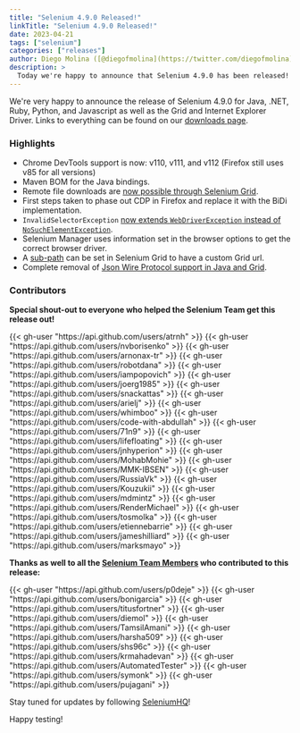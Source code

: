 ```yaml
---
title: "Selenium 4.9.0 Released!"
linkTitle: "Selenium 4.9.0 Released!"
date: 2023-04-21
tags: ["selenium"]
categories: ["releases"]
author: Diego Molina ([@diegofmolina](https://twitter.com/diegofmolina))
description: >
  Today we're happy to announce that Selenium 4.9.0 has been released!
---
```


We're very happy to announce the release of Selenium 4.9.0 for Java, 
.NET, Ruby, Python, and Javascript as well as the Grid and Internet Explorer Driver.
Links to everything can be found on our [downloads page][downloads].

### Highlights

  * Chrome DevTools support is now: v110, v111, and v112 (Firefox still uses v85 for all versions)
  * Maven BOM for the Java bindings.
  * Remote file downloads are [now possible through Selenium Grid](/documentation/grid/configuration/cli_options/#enabling-managed-downloads-by-the-node).
  * First steps taken to phase out CDP in Firefox and replace it with the BiDi implementation.
  * `InvalidSelectorException` [now extends `WebDriverException` instead of `NoSuchElementException`](/blog/2023/invalid-selector-exception-has-changed/).
  * Selenium Manager uses information set in the browser options to get the correct browser driver.
  * A [sub-path](/documentation/grid/configuration/cli_options/#router) can be set in Selenium Grid to have a custom Grid url. 
  * Complete removal of [Json Wire Protocol support in Java and Grid](https://www.selenium.dev/blog/2022/legacy-protocol-support/).


### Contributors

**Special shout-out to everyone who helped the Selenium Team get this release out!**

<div class="row justify-content-center">
  <div class="col-11 p-4 bg-transparent">
    <div class="row justify-content-center">
{{< gh-user "https://api.github.com/users/atrnh" >}} 
{{< gh-user "https://api.github.com/users/nvborisenko" >}}
{{< gh-user "https://api.github.com/users/arnonax-tr" >}}
{{< gh-user "https://api.github.com/users/robotdana" >}}
{{< gh-user "https://api.github.com/users/iampopovich" >}}
{{< gh-user "https://api.github.com/users/joerg1985" >}}
{{< gh-user "https://api.github.com/users/snackattas" >}}
{{< gh-user "https://api.github.com/users/arielj" >}}
{{< gh-user "https://api.github.com/users/whimboo" >}}
{{< gh-user "https://api.github.com/users/code-with-abdullah" >}}
{{< gh-user "https://api.github.com/users/71n9" >}}
{{< gh-user "https://api.github.com/users/lifefloating" >}}
{{< gh-user "https://api.github.com/users/jnhyperion" >}}
{{< gh-user "https://api.github.com/users/MohabMohie" >}}
{{< gh-user "https://api.github.com/users/MMK-IBSEN" >}}
{{< gh-user "https://api.github.com/users/RussiaVk" >}}
{{< gh-user "https://api.github.com/users/Kouzukii" >}}
{{< gh-user "https://api.github.com/users/mdmintz" >}}
{{< gh-user "https://api.github.com/users/RenderMichael" >}}
{{< gh-user "https://api.github.com/users/tosmolka" >}}
{{< gh-user "https://api.github.com/users/etiennebarrie" >}}
{{< gh-user "https://api.github.com/users/jameshilliard" >}}
{{< gh-user "https://api.github.com/users/marksmayo" >}}
    </div>
  </div>
</div>

**Thanks as well to all the [Selenium Team Members][team] who contributed to this release:**

<div class="row justify-content-center">
  <div class="col-11 p-4 bg-transparent">
    <div class="row justify-content-center">
{{< gh-user "https://api.github.com/users/p0deje" >}}
{{< gh-user "https://api.github.com/users/bonigarcia" >}}
{{< gh-user "https://api.github.com/users/titusfortner" >}}
{{< gh-user "https://api.github.com/users/diemol" >}}
{{< gh-user "https://api.github.com/users/TamsilAmani" >}}
{{< gh-user "https://api.github.com/users/harsha509" >}}
{{< gh-user "https://api.github.com/users/shs96c" >}} 
{{< gh-user "https://api.github.com/users/krmahadevan" >}}
{{< gh-user "https://api.github.com/users/AutomatedTester" >}}
{{< gh-user "https://api.github.com/users/symonk" >}} 
{{< gh-user "https://api.github.com/users/pujagani" >}}
    </div>
  </div>
</div>

Stay tuned for updates by following [SeleniumHQ](https://twitter.com/seleniumhq)!

Happy testing!

[downloads]: /downloads
[bindings]: /downloads#bindings
[team]: /project/structure
[BiDi]: https://github.com/w3c/webdriver-bidi

